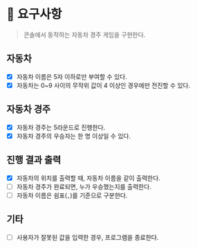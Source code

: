 # 🎯 요구사항

> 콘솔에서 동작하는 자동차 경주 게임을 구현한다.

## 자동차

- [x] 자동차 이름은 5자 이하로만 부여할 수 있다.
- [x] 자동차는 0~9 사이의 무작위 값이 4 이상인 경우에만 전진할 수 있다.

## 자동차 경주

- [x] 자동차 경주는 5라운드로 진행한다.
- [x] 자동차 경주의 우승자는 한 명 이상일 수 있다.

## 진행 결과 출력

- [x] 자동차의 위치를 출력할 때, 자동차 이름을 같이 출력한다.
- [ ] 자동차 경주가 완료되면, 누가 우승했는지를 출력한다.
- [ ] 자동차 이름은 쉼표(`,`)를 기준으로 구분한다.

## 기타

- [ ] 사용자가 잘못된 값을 입력한 경우, 프로그램을 종료한다.
